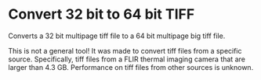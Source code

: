# Convert 32 bit to 64 bit TIFF

Converts a 32 bit multipage tiff file to a 64 bit multipage big tiff file.

This is not a general tool! It was made to convert tiff files from a specific source. 
Specifically, tiff files from a FLIR thermal imaging camera that are larger than 4.3 GB.
Performance on tiff files from other sources is unknown. 


